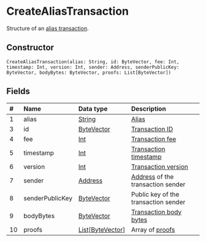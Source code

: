 # CreateAliasTransaction

Structure of an [alias transaction](/blockchain/transaction-type/alias-transaction.md).

## Constructor

``` ride
CreateAliasTransaction(alias: String, id: ByteVector, fee: Int, timestamp: Int, version: Int, sender: Address, senderPublicKey: ByteVector, bodyBytes: ByteVector, proofs: List[ByteVector])
```

## Fields

| # | Name | Data type | Description |
| :--- | :--- | :--- | :--- |
| 1 | alias | [String](/ride/data-types/string.md) | [Alias](/blockchain/alias.md) |
| 3 | id | [ByteVector](/ride/data-types/byte-vector.md) | [Transaction ID](/blockchain/transaction/transaction-id.md) |
| 4 | fee | [Int](/ride/data-types/int.md) | [Transaction fee](/blockchain/transaction/transaction-fee.md) |
| 5 | timestamp | [Int](/ride/data-types/int.md) | [Transaction timestamp](/blockchain/transaction/transaction-timestamp.md) |
| 6 | version | [Int](/ride/data-types/int.md) | [Transaction version](/blockchain/transaction/transaction-version.md) |
| 7 | sender | [Address](/ride/structures/common-structures/address.md) | [Address](/blockchain/account/address.md) of the transaction sender |
| 8 | senderPublicKey | [ByteVector](/ride/data-types/byte-vector.md) | Public key of the transaction sender  |
| 9 | bodyBytes | [ByteVector](/ride/data-types/byte-vector.md) | [Transaction body bytes](/blockchain/transaction/transaction-body-bytes.md) |
| 10 | proofs | [List](/ride/data-types/list.md)[[ByteVector](/ride/data-types/byte-vector.md)] | Array of [proofs](/blockchain/transaction/transaction-proof.md) |
